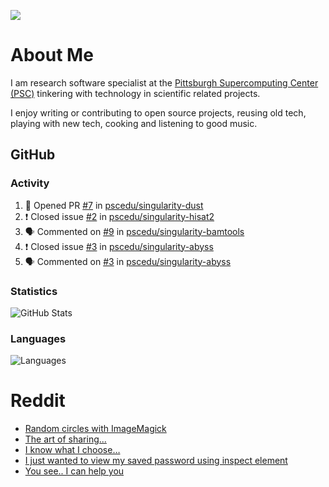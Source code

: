 ![](https://komarev.com/ghpvc/?username=icaoberg)

# About Me
I am research software specialist at the [Pittsburgh Supercomputing Center (PSC)](https://www.psc.edu/) tinkering with technology in scientific related projects.

I enjoy writing or contributing to open source projects, reusing old tech, playing with new tech, cooking and listening to good music.

## GitHub
### Activity
<!--START_SECTION:activity-->
1. 💪 Opened PR [#7](https://github.com/pscedu/singularity-dust/pull/7) in [pscedu/singularity-dust](https://github.com/pscedu/singularity-dust)
2. ❗️ Closed issue [#2](https://github.com/pscedu/singularity-hisat2/issues/2) in [pscedu/singularity-hisat2](https://github.com/pscedu/singularity-hisat2)
3. 🗣 Commented on [#9](https://github.com/pscedu/singularity-bamtools/issues/9) in [pscedu/singularity-bamtools](https://github.com/pscedu/singularity-bamtools)
4. ❗️ Closed issue [#3](https://github.com/pscedu/singularity-abyss/issues/3) in [pscedu/singularity-abyss](https://github.com/pscedu/singularity-abyss)
5. 🗣 Commented on [#3](https://github.com/pscedu/singularity-abyss/issues/3) in [pscedu/singularity-abyss](https://github.com/pscedu/singularity-abyss)
<!--END_SECTION:activity-->

### Statistics
![GitHub Stats](https://github-readme-stats.vercel.app/api?username=icaoberg&count_private=true&show_icons=true)

### Languages
![Languages](https://github-readme-stats.vercel.app/api/top-langs/?username=icaoberg&show_icons=true&langs_count=10&hide=HTML,CSS,M)

# Reddit
<!-- BLOG-POST-LIST:START -->
- [Random circles with ImageMagick](https://www.reddit.com/r/u_icaoberg/comments/p04t90/random_circles_with_imagemagick/)
- [The art of sharing...](https://www.reddit.com/r/u_icaoberg/comments/oyp9pc/the_art_of_sharing/)
- [I know what I choose…](https://www.reddit.com/r/u_icaoberg/comments/oyoolb/i_know_what_i_choose/)
- [I just wanted to view my saved password using inspect element](https://www.reddit.com/r/u_icaoberg/comments/oyol4r/i_just_wanted_to_view_my_saved_password_using/)
- [You see.. I can help you](https://www.reddit.com/r/u_icaoberg/comments/omhqz4/you_see_i_can_help_you/)
<!-- BLOG-POST-LIST:END -->
